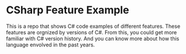 # CSharp Feature Example

This is a repo that shows C# code examples of different features. These features are orgnized by versions of C#. From this, you could get more familiar with C# version history. And you can know more about how this language envolved in the past years. 
